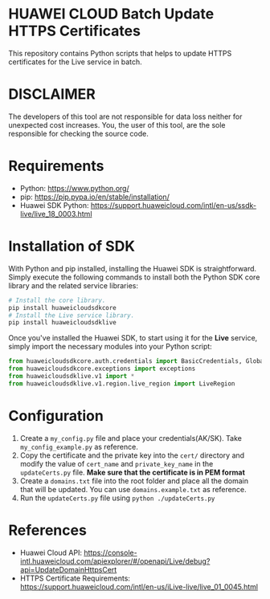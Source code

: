 
# HUAWEI CLOUD Batch Update HTTPS Certificates

This repository contains Python scripts that helps to update HTTPS certificates for the Live service in batch.

# DISCLAIMER

The developers of this tool are not responsible for data loss neither for unexpected cost increases. You, the user of this tool, are the sole responsible for checking the source code.

# Requirements

- Python: <https://www.python.org/>
- pip: <https://pip.pypa.io/en/stable/installation/>
- Huawei SDK Python: <https://support.huaweicloud.com/intl/en-us/ssdk-live/live_18_0003.html>

# Installation of SDK

With Python and pip installed, installing the Huawei SDK is straightforward. Simply execute the following commands to install both the Python SDK core library and the related service libraries:

```python
# Install the core library.
pip install huaweicloudsdkcore
# Install the Live service library.
pip install huaweicloudsdklive
```

Once you've installed the Huawei SDK, to start using it for the **Live** service, simply import the necessary modules into your Python script:

```python
from huaweicloudsdkcore.auth.credentials import BasicCredentials, GlobalCredentials
from huaweicloudsdkcore.exceptions import exceptions
from huaweicloudsdklive.v1 import *
from huaweicloudsdklive.v1.region.live_region import LiveRegion
```

# Configuration

1. Create a `my_config.py` file and place your credentials(AK/SK). Take `my_config_example.py` as reference.
2. Copy the certificate and the private key into the `cert/` directory and modify the value of `cert_name` and `private_key_name` in the `updateCerts.py` file. **Make sure that the certificate is in PEM format**
3. Create a `domains.txt` file into the root folder and place all the domain that will be updated. You can use `domains.example.txt` as reference.
4. Run the `updateCerts.py` file using `python ./updateCerts.py`

# References

- Huawei Cloud API: <https://console-intl.huaweicloud.com/apiexplorer/#/openapi/Live/debug?api=UpdateDomainHttpsCert>
- HTTPS Certificate Requirements: <https://support.huaweicloud.com/intl/en-us/iLive-live/live_01_0045.html>
